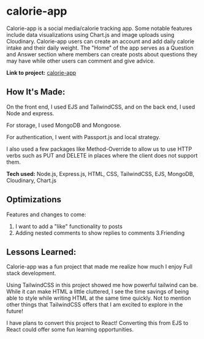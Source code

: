 # calorie-app

Calorie-app is a social media/calorie tracking app. Some notable features include data visualizations using Chart.js and image uploads using Cloudinary. Calorie-app users can create an account and add daily calorie intake and their daily weight. The "Home" of the app serves as a Question and Answer section where members can create posts about questions they may have while other users can comment and give advice.

**Link to project:** [calorie-app](https://icy-glade-9716.fly.dev/)

## How It's Made:

On the front end, I used EJS and TailwindCSS, and on the back end,  I used Node and express. 

For storage, I used MongoDB and Mongoose.

For authentication, I went with Passport.js and local strategy.

I also used a few packages like Method-Override to allow us to use HTTP verbs such as PUT and DELETE in places where the client does not support them. 


**Tech used:** Node.js, Express.js, HTML, CSS, TailwindCSS, EJS, MongoDB, Cloudinary, Chart.js

## Optimizations

Features and changes to come:

1. I want to add a "like" functionality to posts
2. Adding nested comments to show replies to comments
3.Friending

## Lessons Learned:

Calorie-app was a fun project that made me realize how much I enjoy Full stack development.

Using TailwindCSS in this project showed me how powerful tailwind can be. While it can make HTML a little cluttered, I see the time savings of being able to style while writing HTML at the same time quickly. Not to mention other things that TailwindCSS offers that I am excited to explore in the future!

I have plans to convert this project to React! Converting this from EJS to React could offer some fun learning opportunities.
